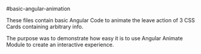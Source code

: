 #basic-angular-animation


These files contain basic Angular Code to animate the leave action of 3 CSS Cards containing arbitrary info.

The purpose was to demonstrate how easy it is to use Angular Animate Module to create an interactive experience.
